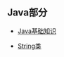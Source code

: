 ## Java部分

* [Java基础知识][1]

  [1]: https://github.com/weaponed/JavaLearning/blob/master/Java%E5%9F%BA%E7%A1%80%E5%86%85%E5%AE%B9.md	"Java基础知识"

* [String类][2]

  [2]: https://github.com/weaponed/JavaLearning/blob/master/String.md	"String类"

  



